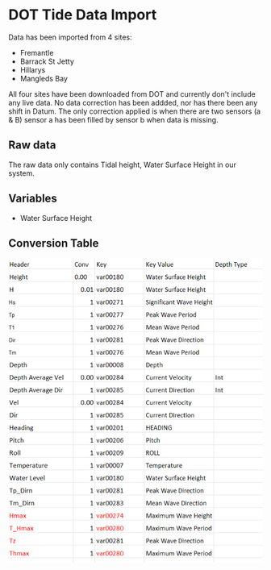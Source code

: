 # DOT Tide Data Import

Data has been imported from 4 sites:

- Fremantle
- Barrack St Jetty
- Hillarys
- Mangleds Bay

All four sites have been downloaded from DOT and currently don't include any live data. No data correction has been addded, nor has there been any shift in Datum. The only correction applied is when there are two sensors (a & B) sensor a has been filled by sensor b when data is missing.

## Raw data
The raw data only contains Tidal height, Water Surface Height in our system.

## Variables
 - Water Surface Height
 
## Conversion Table
![DOT COnversion](./DOT%20conversion.png)


